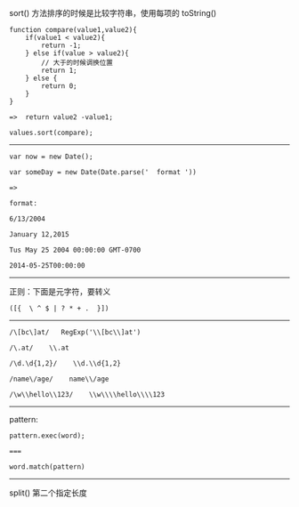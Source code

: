 sort() 方法排序的时候是比较字符串，使用每项的 toString()

    function compare(value1,value2){
        if(value1 < value2){
            return -1;
        } else if(value > value2){
            // 大于的时候调换位置
            return 1;
        } else {
            return 0;
        }
    }

    =>  return value2 -value1;

    values.sort(compare);

---

    var now = new Date();

    var someDay = new Date(Date.parse('  format '))

    =>

    format:

    6/13/2004

    January 12,2015

    Tus May 25 2004 00:00:00 GMT-0700

    2014-05-25T00:00:00

---

正则：下面是元字符，要转义

    ([{  \ ^ $ | ? * + .  }])

---

    /\[bc\]at/   RegExp('\\[bc\\]at')
    
    /\.at/    \\.at

    /\d.\d{1,2}/    \\d.\\d{1,2}

    /name\/age/    name\\/age

    /\w\\hello\\123/    \\w\\\\hello\\\\123

---

pattern:

    pattern.exec(word);

    ===

    word.match(pattern)

---

split() 第二个指定长度
